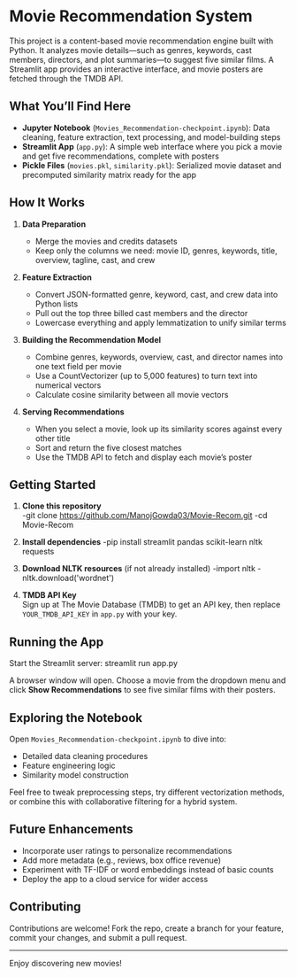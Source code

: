 # Movie Recommendation System 

This project is a content-based movie recommendation engine built with Python. It analyzes movie details—such as genres, keywords, cast members, directors, and plot summaries—to suggest five similar films. A Streamlit app provides an interactive interface, and movie posters are fetched through the TMDB API.

## What You’ll Find Here

- **Jupyter Notebook** (`Movies_Recommendation-checkpoint.ipynb`): Data cleaning, feature extraction, text processing, and model-building steps  
- **Streamlit App** (`app.py`): A simple web interface where you pick a movie and get five recommendations, complete with posters  
- **Pickle Files** (`movies.pkl`, `similarity.pkl`): Serialized movie dataset and precomputed similarity matrix ready for the app  

## How It Works

1. **Data Preparation**  
   - Merge the movies and credits datasets  
   - Keep only the columns we need: movie ID, genres, keywords, title, overview, tagline, cast, and crew  

2. **Feature Extraction**  
   - Convert JSON-formatted genre, keyword, cast, and crew data into Python lists  
   - Pull out the top three billed cast members and the director  
   - Lowercase everything and apply lemmatization to unify similar terms  

3. **Building the Recommendation Model**  
   - Combine genres, keywords, overview, cast, and director names into one text field per movie  
   - Use a CountVectorizer (up to 5,000 features) to turn text into numerical vectors  
   - Calculate cosine similarity between all movie vectors  

4. **Serving Recommendations**  
   - When you select a movie, look up its similarity scores against every other title  
   - Sort and return the five closest matches  
   - Use the TMDB API to fetch and display each movie’s poster  

## Getting Started

1. **Clone this repository**  
  -git clone https://github.com/ManojGowda03/Movie-Recom.git
  -cd Movie-Recom

2. **Install dependencies**
   -pip install streamlit pandas scikit-learn nltk requests
    
3. **Download NLTK resources** (if not already installed)
   -import nltk
   -nltk.download('wordnet')

4. **TMDB API Key**  
Sign up at The Movie Database (TMDB) to get an API key, then replace `YOUR_TMDB_API_KEY` in `app.py` with your key.  

## Running the App

Start the Streamlit server:
streamlit run app.py

A browser window will open. Choose a movie from the dropdown menu and click **Show Recommendations** to see five similar films with their posters.

## Exploring the Notebook

Open `Movies_Recommendation-checkpoint.ipynb` to dive into:
- Detailed data cleaning procedures  
- Feature engineering logic  
- Similarity model construction  

Feel free to tweak preprocessing steps, try different vectorization methods, or combine this with collaborative filtering for a hybrid system.

## Future Enhancements

- Incorporate user ratings to personalize recommendations  
- Add more metadata (e.g., reviews, box office revenue)  
- Experiment with TF-IDF or word embeddings instead of basic counts  
- Deploy the app to a cloud service for wider access  

## Contributing

Contributions are welcome! Fork the repo, create a branch for your feature, commit your changes, and submit a pull request.

---

Enjoy discovering new movies! 


